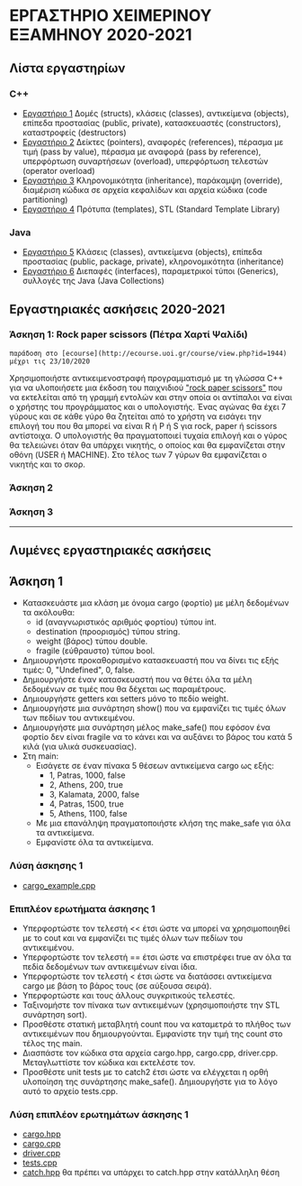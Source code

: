 # ΕΡΓΑΣΤΗΡΙΟ ΧΕΙΜΕΡΙΝΟΥ ΕΞΑΜΗΝΟΥ 2020-2021

## Λίστα εργαστηρίων

### C++

* [Εργαστήριο 1](./lab01/) Δομές (structs), κλάσεις (classes), αντικείμενα (objects), επίπεδα προστασίας (public, private), κατασκευαστές (constructors), καταστροφείς (destructors)
* [Εργαστήριο 2](./lab02/) Δείκτες (pointers), αναφορές (references), πέρασμα με τιμή (pass by  value), πέρασμα με αναφορά (pass by reference), υπερφόρτωση συναρτήσεων (overload), υπερφόρτωση τελεστών (operator overload)
* [Εργαστήριο 3](./lab03/) Κληρονομικότητα (inheritance), παράκαμψη (override), διαμέριση κώδικα σε αρχεία κεφαλίδων και αρχεία κώδικα (code partitioning)
* [Εργαστήριο 4](./lab04/) Πρότυπα (templates), STL (Standard Template Library) 

### Java

* [Εργαστήριο 5](./lab05/) Κλάσεις (classes), αντικείμενα (objects), επίπεδα προστασίας (public, package, private), κληρονομικότητα (inheritance)
* [Εργαστήριο 6](./lab06/) Διεπαφές (interfaces), παραμετρικοί τύποι (Generics), συλλογές της Java (Java Collections) 


## Εργαστηριακές ασκήσεις 2020-2021

### Άσκηση 1: Rock paper scissors (Πέτρα Χαρτί Ψαλίδι) 

    παράδοση στο [ecourse](http://ecourse.uoi.gr/course/view.php?id=1944) μέχρι τις 23/10/2020

Χρησιμοποιήστε αντικειμενοστραφή προγραμματισμό με τη γλώσσα C++ για να υλοποιήσετε μια έκδοση του παιχνιδιού ["rock paper scissors"](https://en.wikipedia.org/wiki/Rock_paper_scissors) που να εκτελείται από τη γραμμή εντολών και στην οποία οι αντίπαλοι να είναι ο χρήστης του προγράμματος και ο υπολογιστής.  Ένας αγώνας θα έχει 7 γύρους και σε κάθε γύρο θα ζητείται από το χρήστη να εισάγει την επιλογή του που θα μπορεί να είναι R ή P ή S για rock, paper ή scissors αντίστοιχα. O υπολογιστής θα πραγματοποιεί τυχαία επιλογή και ο γύρος θα τελειώνει όταν θα υπάρχει νικητής, ο οποίος και θα εμφανίζεται στην οθόνη (USER ή MACHINE). Στο τέλος των 7 γύρων θα εμφανίζεται ο νικητής και το σκορ.

### Άσκηση 2

### Άσκηση 3


---


## Λυμένες εργαστηριακές ασκήσεις

## Άσκηση 1

* Κατασκευάστε μια κλάση με όνομα cargo (φορτίο) με μέλη δεδομένων τα ακόλουθα: 
  * id (αναγνωριστικός αριθμός φορτίου) τύπου int.
  * destination (προορισμός) τύπου string.
  * weight (βάρος) τύπου double.
  * fragile (εύθραυστο) τύπου bool.
* Δημιουργήστε προκαθορισμένο κατασκευαστή που να δίνει τις εξής τιμές: 0, "Undefined", 0, false.
* Δημιουργήστε έναν κατασκευαστή που να θέτει όλα τα μέλη δεδομένων σε τιμές που θα δέχεται ως παραμέτρους.
* Δημιουργήστε getters και setters μόνο το πεδίο weight.
* Δημιουργήστε μια συνάρτηση show() που να εμφανίζει τις τιμές όλων των πεδίων του αντικειμένου.
* Δημιουργήστε μια συνάρτηση μέλος make_safe() που εφόσον ένα φορτίο δεν είναι fragile να το κάνει και να αυξάνει το βάρος του κατά 5 κιλά (για υλικά συσκευασίας).
* Στη main:
  * Εισάγετε σε έναν πίνακα 5 θέσεων αντικείμενα cargo ως εξής:
    * 1, Patras, 1000, false
    * 2, Athens, 200, true
    * 3, Kalamata, 2000, false
    * 4, Patras, 1500, true
    * 5, Athens, 1100, false
  * Με μια επανάληψη πραγματοποιήστε κλήση της make_safe για όλα τα αντικείμενα.
  * Εμφανίστε όλα τα αντικείμενα.

### Λύση άσκησης 1

* [cargo_example.cpp](./lab_ex1/cargo_example.cpp)

### Επιπλέον ερωτήματα άσκησης 1

* Υπερφορτώστε τον τελεστή << έτσι ώστε να μπορεί να χρησιμοποιηθεί με το cout και να εμφανίζει τις τιμές όλων των πεδίων του αντικειμένου.
* Υπερφορτώστε τον τελεστή == έτσι ώστε να επιστρέφει true αν όλα τα πεδία δεδομένων των αντικειμένων είναι ίδια.
* Υπερφορτώστε τον τελεστή < έτσι ώστε να διατάσσει αντικείμενα cargo με βάση το βάρος τους (σε αύξουσα σειρά).
* Υπερφορτώστε και τους άλλους συγκριτικούς τελεστές.
* Ταξινομήστε τον πίνακα των αντικειμένων (χρησιμοποιήστε την STL συνάρτηση sort).
* Προσθέστε στατική μεταβλητή count που  να καταμετρά το πλήθος των αντικειμένων που δημιουργούνται. Εμφανίστε την τιμή της count στο τέλος της main.
* Διασπάστε τον κώδικα στα αρχεία cargo.hpp, cargo.cpp, driver.cpp. Μεταγλωττίστε τον κώδικα και εκτελέστε τον.
* Προσθέστε unit tests με το catch2 έτσι ώστε να ελέγχεται η ορθή υλοποίηση της συνάρτησης make_safe(). Δημιουργήστε για το λόγο αυτό το αρχείο tests.cpp.
<!-- * Χρησιμοποιήστε τη βιβλιοθήκη fmt για εμφάνιση αποτελεσμάτων στην οθόνη. -->

### Λύση επιπλέον ερωτημάτων άσκησης 1

* [cargo.hpp](./lab_ex1_sol/cargo.hpp)
* [cargo.cpp](./lab_ex1_sol/cargo.cpp)
* [driver.cpp](./lab_ex1_sol/driver.cpp)
* [tests.cpp](./lab_ex1_sol/tests.cpp)
* [catch.hpp](./catch.hpp) θα πρέπει να υπάρχει το catch.hpp στην κατάλληλη θέση